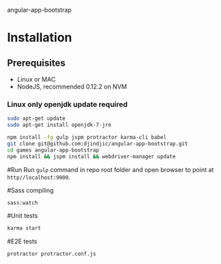 angular-app-bootstrap

# Installation

## Prerequisites

* Linux or MAC
* NodeJS, recommended 0.12.2 on NVM

### Linux only openjdk update required
```bash
sudo apt-get update
sudo apt-get install openjdk-7-jre
```

```bash
npm install -fg gulp jspm protractor karma-cli babel
git clone git@github.com:djindjic/angular-app-bootstrap.git
cd games angular-app-bootstrap
npm install && jspm install && webdriver-manager update
```

#Run
Run `gulp` command in repo root folder and open browser to point at `http//localhost:9000`.

#Sass compiling
```bash
sass:watch
```

#Unit tests

```bash
karma start
```

#E2E tests

```bash
protractor protractor.conf.js
```
